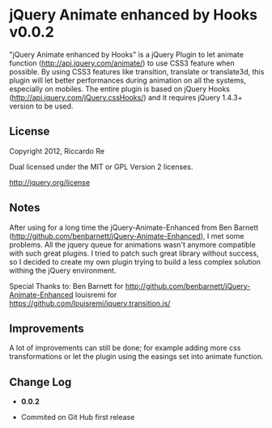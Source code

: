 jQuery Animate enhanced by Hooks v0.0.2
=================
"jQuery Animate enhanced by Hooks" is a jQuery Plugin to let animate function (http://api.jquery.com/animate/) to use CSS3 feature when possible.
By using CSS3 features like transition, translate or translate3d, this plugin will let better performances during animation on all the systems, especially on mobiles.
The entire plugin is based on jQuery Hooks (http://api.jquery.com/jQuery.cssHooks/) and it requires jQuery 1.4.3+ version to be used.

License
-------
Copyright 2012, Riccardo Re

Dual licensed under the MIT or GPL Version 2 licenses.

<http://jquery.org/license>

Notes
-----
After using for a long time the jQuery-Animate-Enhanced from Ben Barnett (http://github.com/benbarnett/jQuery-Animate-Enhanced), I met some problems.
All the jquery queue for animations wasn't anymore compatible with such great plugins.
I tried to patch such great library without success, so I decided to create my own plugin trying to build a less complex solution withing the jQuery environment.

Special Thanks to:
Ben Barnett for http://github.com/benbarnett/jQuery-Animate-Enhanced
louisremi for https://github.com/louisremi/jquery.transition.js/

Improvements
-----
A lot of improvements can still be done; for example adding more css transformations or let the plugin using the easings set into animate function.

Change Log
----------
 * __0.0.2__
  - Commited on Git Hub first release
